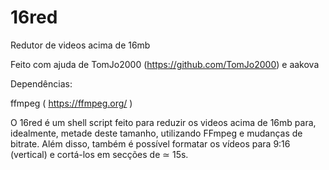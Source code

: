 # 16red

Redutor de videos acima de 16mb

Feito com ajuda de TomJo2000 (https://github.com/TomJo2000) e aakova

Dependências: 

ffmpeg ( https://ffmpeg.org/ )


O 16red é um shell script feito para reduzir os videos acima de 16mb para, idealmente, metade deste tamanho, utilizando FFmpeg e mudanças de bitrate. Além disso, também é possível formatar os vídeos para 9:16 (vertical) e cortá-los em secções de ≃ 15s.
